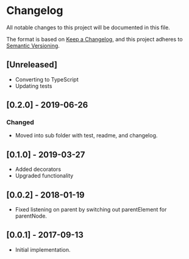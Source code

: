 # Changelog
All notable changes to this project will be documented in this file.

The format is based on [Keep a Changelog](https://keepachangelog.com/en/1.0.0/),
and this project adheres to [Semantic Versioning](https://semver.org/spec/v2.0.0.html).


## [Unreleased]
- Converting to TypeScript
- Updating tests


## [0.2.0] - 2019-06-26
### Changed
- Moved into sub folder with test, readme, and changelog.

## [0.1.0] - 2019-03-27
- Added decorators
- Upgraded functionality

## [0.0.2] - 2018-01-19
- Fixed listening on parent by switching out parentElement for parentNode.

## [0.0.1] - 2017-09-13
- Initial implementation.
